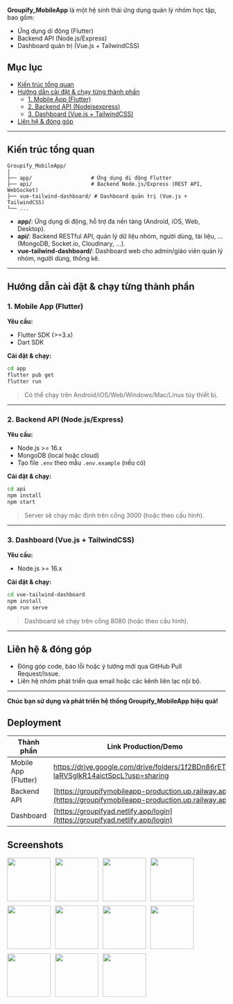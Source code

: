**Groupify_MobileApp** là một hệ sinh thái ứng dụng quản lý nhóm học tập, bao gồm:

- Ứng dụng di động (Flutter)
- Backend API (Node.js/Express)
- Dashboard quản trị (Vue.js + TailwindCSS)

## Mục lục

- [Kiến trúc tổng quan](#kiến-trúc-tổng-quan)
- [Hướng dẫn cài đặt & chạy từng thành phần](#hướng-dẫn-cài-đặt--chạy-từng-thành-phần)
  - [1. Mobile App (Flutter)](#1-mobile-app-flutter)
  - [2. Backend API (Nodejsexpress)](#2-backend-api-nodejsexpress)
  - [3. Dashboard (Vue.js + TailwindCSS)](#3-dashboard-vuejs--tailwindcss)
- [Liên hệ & đóng góp](#liên-hệ--đóng-góp)

---

## Kiến trúc tổng quan

```
Groupify_MobileApp/
│
├── app/                   # Ứng dụng di động Flutter
├── api/                   # Backend Node.js/Express (REST API, WebSocket)
├── vue-tailwind-dashboard/ # Dashboard quản trị (Vue.js + TailwindCSS)
└── ...
```

- **app/**: Ứng dụng di động, hỗ trợ đa nền tảng (Android, iOS, Web, Desktop).
- **api/**: Backend RESTful API, quản lý dữ liệu nhóm, người dùng, tài liệu, ... (MongoDB, Socket.io, Cloudinary, ...).
- **vue-tailwind-dashboard/**: Dashboard web cho admin/giáo viên quản lý nhóm, người dùng, thống kê.

---

## Hướng dẫn cài đặt & chạy từng thành phần

### 1. Mobile App (Flutter)

**Yêu cầu:**

- Flutter SDK (>=3.x)
- Dart SDK

**Cài đặt & chạy:**

```bash
cd app
flutter pub get
flutter run
```

> Có thể chạy trên Android/iOS/Web/Windows/Mac/Linux tùy thiết bị.

---

### 2. Backend API (Node.js/Express)

**Yêu cầu:**

- Node.js >= 16.x
- MongoDB (local hoặc cloud)
- Tạo file `.env` theo mẫu `.env.example` (nếu có)

**Cài đặt & chạy:**

```bash
cd api
npm install
npm start
```

> Server sẽ chạy mặc định trên cổng 3000 (hoặc theo cấu hình).

---

### 3. Dashboard (Vue.js + TailwindCSS)

**Yêu cầu:**

- Node.js >= 16.x

**Cài đặt & chạy:**

```bash
cd vue-tailwind-dashboard
npm install
npm run serve
```

> Dashboard sẽ chạy trên cổng 8080 (hoặc theo cấu hình).

---

## Liên hệ & đóng góp

- Đóng góp code, báo lỗi hoặc ý tưởng mới qua GitHub Pull Request/Issue.
- Liên hệ nhóm phát triển qua email hoặc các kênh liên lạc nội bộ.

---

**Chúc bạn sử dụng và phát triển hệ thống Groupify_MobileApp hiệu quả!**

## Deployment

| Thành phần         | Link Production/Demo                | Ghi chú                |
|--------------------|-------------------------------------|------------------------|
| Mobile App (Flutter) | https://drive.google.com/drive/folders/1f2BDn86rETlZ-laRVSgIkR14aictSpcL?usp=sharing | Có thể build APK |
| Backend API        | [https://groupifymobileapp-production.up.railway.app](https://groupifymobileapp-production.up.railway.app) | REST API server |
| Dashboard          | [https://groupifyad.netlify.app/login](https://groupifyad.netlify.app/login) | Dashboard quản trị |

## Screenshots

<div style="display: flex; flex-wrap: wrap; gap: 10px;">
  <img src="https://github.com/user-attachments/assets/d88ceab8-6c2e-48d6-8159-a3bbbe31b440" width="100"/>
  <img src="https://github.com/user-attachments/assets/d3cc517b-8ab3-42b4-b438-462cdcfeb28b" width="100"/>
  <img src="https://github.com/user-attachments/assets/d1f56189-652a-4395-9a66-718dc1b8fc0c" width="100"/>
  <img src="https://github.com/user-attachments/assets/0f59db49-39a1-472e-84e1-d4ee75ec0506" width="100"/>
  <img src="https://github.com/user-attachments/assets/45832e30-7dc4-4885-a9cc-da628810450b" width="100"/>
  <img src="https://github.com/user-attachments/assets/24c3513e-4c0b-4833-ac3a-1ced08e071dc" width="100"/>
  <img src="https://github.com/user-attachments/assets/7efc6ad2-f44f-4886-a226-cde7b619f362" width="100"/>
  <img src="https://github.com/user-attachments/assets/df01d10f-bc8e-4ca4-9e82-35736aa4a9da" width="100"/>
  <img src="https://github.com/user-attachments/assets/dc72b012-d7e3-464c-9113-2ee0909e89f6" width="100"/>
  <img src="https://github.com/user-attachments/assets/9e0aae0b-4178-4afa-981b-ee4d1d38e907" width="100"/>
  <img src="https://github.com/user-attachments/assets/1b8979bc-3358-497a-a01b-15b2f86ccea8" width="100"/>
</div>









